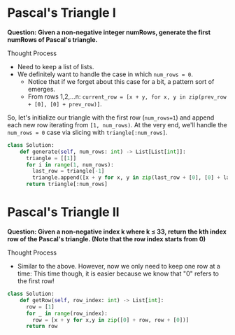 # Pascal's Triangle I 

<b>Question: Given a non-negative integer numRows, generate the first numRows of Pascal's triangle.</b>

Thought Process
* Need to keep a list of lists. 
* We definitely want to handle the case in which `num_rows = 0`.
    * Notice that if we forget about this case for a bit, a pattern sort of emerges.
    * From rows 1,2,...n: `current_row = [x + y, for x, y in zip(prev_row + [0], [0] + prev_row)]`.

So, let's initialize our triangle with the first row (`num_rows=1`) and append each new row iterating from `[1, num_rows)`. At the very end, we'll handle the `num_rows = 0` case via slicing with `triangle[:num_rows]`.
```python
class Solution:
    def generate(self, num_rows: int) -> List[List[int]]:
      triangle = [[1]]
      for i in range(1, num_rows):
        last_row = triangle[-1]
        triangle.append([x + y for x, y in zip(last_row + [0], [0] + last_row)])  
      return triangle[:num_rows]
```

# Pascal's Triangle II

<b>Question: Given a non-negative index k where k ≤ 33, return the kth index row of the Pascal's triangle. (Note that the row index starts from 0)</b>

Thought Process
* Similar to the above. However, now we only need to keep one row at a time: This time though, it is easier because we know that "0" refers to the first row!
```python
class Solution:
    def getRow(self, row_index: int) -> List[int]:
      row = [1]
      for _ in range(row_index):
        row = [x + y for x,y in zip([0] + row, row + [0])]
      return row  

```

